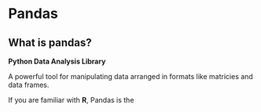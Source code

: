# Pandas

## What is pandas?

**Python Data Analysis Library**

A powerful tool for manipulating data arranged in formats like matricies and data frames.

If you are familiar with **R**, Pandas is the 
